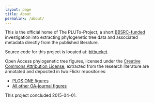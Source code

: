 ```yaml
---
layout: page
title: About
permalink: /about/
---
```


This is the official home of The PLUTo-Project, a short [BBSRC-funded](http://www.bbsrc.ac.uk/pa/grants/AwardDetails.aspx?FundingReference=BB/K015702/1) investigation into extracting phylogenetic tree data and associated metadata directly from the published literature. 

Source code for this project is located at: [bitbucket](https://bitbucket.org/petermr/ami-core).

Open Access phylogenetic tree figures, licensed under the [Creative Commons Attribution License](http://creativecommons.org/licenses/by/4.0/), extracted from the research literature are annotated and deposited in two Flickr repositories:

* [PLOS ONE figures](https://www.flickr.com/photos/123621741@N08)
* [All other OA-journal figures](https://www.flickr.com/photos/123636286@N02/)

This project concluded 2015-04-01.